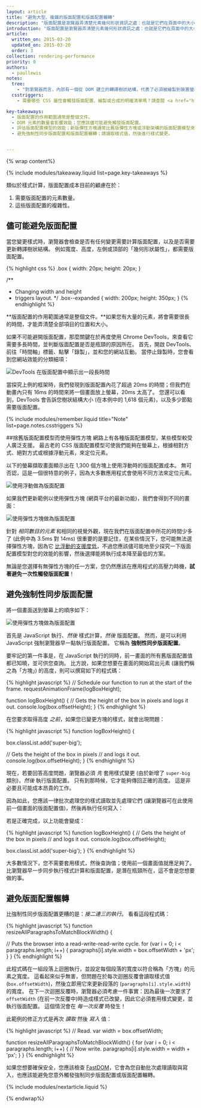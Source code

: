 ```yaml
---
layout: article
title: "避免大型、複雜的版面配置和版面配置輾轉"
description: "版面配置是瀏覽器弄清楚元素幾何形狀資訊之處：也就是它們在頁面中的大小和位置。 根據使用的 CSS、元素內容，或父系元素，每個元素將具有明確或隱含的大小資訊。 在 Blink、WebKit 瀏覽器和 Internet Explorer 中，這個過程叫做版面配置。 在例如 Firefox 的 Gecko 架構瀏覽器中，它被稱為自動重排，但實際上這些過程都是相同的。"
introduction: "版面配置是瀏覽器弄清楚元素幾何形狀資訊之處：也就是它們在頁面中的大小和位置。 根據使用的 CSS、元素內容，或父系元素，每個元素將具有明確或隱含的大小資訊。 在 Chrome、Opera、Safari 和 Internet Explorer 中，這個過程叫做版面配置。 在 Firefox 中，它被稱為自動重排，但實際上過程都是相同的。"
article:
  written_on: 2015-03-20
  updated_on: 2015-03-20
  order: 3
collection: rendering-performance
priority: 0
authors:
  - paullewis
notes:
  tree:
    - "對瀏覽器而言，內部有一個從 DOM 建立的轉譯樹狀結構，代表了必須被繪製到裝置螢幕上的所有項目。 它包含有關元素的所有視覺資訊：顏色、維度、位置等。 不過如果元素具有顯示樣式：none，它將不會在轉譯樹狀結構中。 同樣的，如果一個元素具有一個虛擬元素 (:after、:before)，那麼那些元素將不存在於 DOM 中，但會存在於轉譯樹狀結構中。"
  csstriggers:
    - 需要哪些 CSS 屬性會觸發版面配置、繪製或合成的明確清單嗎？請查閱 <a href="http://csstriggers.com/">CSS 觸發器</a>。

key-takeaways:
  - 版面配置的作用範圍通常是整個文件。
  - DOM 元素的數量會影響效能；您應該儘可能避免觸發版面配置。
  - 評估版面配置模型的效能；新版彈性方塊通常比舊版彈性方塊或浮動架構的版面配置模型來得快。
  - 避免強制性同步版面配置和版面配置輾轉；請讀取樣式值，然後進行樣式變更。


---
```

{% wrap content%}

{% include modules/takeaway.liquid list=page.key-takeaways %}

類似於樣式計算，版面配置成本目前的顧慮在於：

1. 需要版面配置的元素數量。
2. 這些版面配置的複雜性。

## 儘可能避免版面配置

當您變更樣式時，瀏覽器會檢查是否有任何變更需要計算版面配置，以及是否需要更新轉譯樹狀結構。 例如寬度、高度，左側或頂部的「幾何形狀屬性」，都需要版面配置。

{% highlight css %}
.box {
  width: 20px;
  height: 20px;
}

/**
 * Changing width and height
 * triggers layout.
 */
.box--expanded {
  width: 200px;
  height: 350px;
}
{% endhighlight %}

**版面配置的作用範圍通常是整個文件。**如果您有大量的元素，將會需要很長的時間，才能弄清楚全部項目的位置和大小。

如果不可能避開版面配置，那麼關鍵在於再度使用 Chrome DevTools，來查看它需要多長時間，並判斷版面配置是否是瓶頸的原因所在。 首先，開啟 DevTools、前往「時間軸」標籤、點擊「錄製」，並和您的網站互動。 當停止錄製時，您會看到您網站效能的分類細項：

<img src="images/avoid-large-complex-layouts-and-layout-thrashing/big-layout.jpg" class="g--centered" alt="DevTools 在版面配置中顯示出一段長時間" />

當探究上例的框架時，我們發現到版面配置內花了超過 20ms 的時間；但我們在動畫內只有 16ms 的時間來將一個畫面放上螢幕，20ms 太高了。 您還可以看到，DevTools 會告訴您樹狀結構大小 (在本例中的 1,618 個元素)，以及多少節點需要版面配置。

{% include modules/remember.liquid title="Note" list=page.notes.csstriggers %}

##捨舊版面配置模型而使用彈性方塊
網路上有各種版面配置模型，某些模型較受人廣泛支援。 最古老的 CSS 版面配置模型可使我們能夠在螢幕上，根據相對方式、絕對方式或根據浮動元素，來定位元素。

以下的螢幕擷取畫面顯示出在 1,300 個方塊上使用浮動時的版面配置成本。 無可否認，這是一個很特意的例子，因為大多數應用程式會使用不同方法來定位元素。

<img src="images/avoid-large-complex-layouts-and-layout-thrashing/layout-float.jpg" class="g--centered" alt="使用浮動做為版面配置" />

如果我們更新範例以使用彈性方塊 (網頁平台的最新功能)，我們會得到不同的畫面：

<img src="images/avoid-large-complex-layouts-and-layout-thrashing/layout-flex.jpg" class="g--centered" alt="使用彈性方塊做為版面配置" />

針對 _相同數目的元素_ 和相同的視覺外觀，現在我們在版面配置中所花的時間少多了 (此例中為 3.5ms 對 14ms) 很重要的是要記住，在某些情況下，您可能無法選擇彈性方塊，因為它 [比浮動的支援度低](http://caniuse.com/#search=flexbox)，不過您應該儘可能地至少探究一下版面配置模型對您的效能的影響，然後選擇能將執行成本降至最低的方案。

無論是您選擇有無彈性方塊的任一方案，您仍然應該在應用程式的高壓力時機，**試著避免一次性觸發版面配置**！

## 避免強制性同步版面配置
將一個畫面送到螢幕上的順序如下：

<img src="images/avoid-large-complex-layouts-and-layout-thrashing/frame.jpg" class="g--centered" alt="使用彈性方塊做為版面配置" />

首先是 JavaScript 執行、_然後_ 樣式計算，_然後_ 版面配置。 然而，是可以利用 JavaScript 強制瀏覽器早一點執行版面配置。 它稱為 **強制性同步版面配置**。

要牢記的第一件事是，在 JavaScript 執行的同時，前一畫面的所有舊版面配置值都已知曉，並可供您查詢。 比方說，如果您想要在畫面的開始寫出元素 (讓我們稱之為「方塊」) 的高度，則可以撰寫如下的程式碼：

{% highlight javascript %}
// Schedule our function to run at the start of the frame.
requestAnimationFrame(logBoxHeight);

function logBoxHeight() {
  // Gets the height of the box in pixels and logs it out.
  console.log(box.offsetHeight);
}
{% endhighlight %}

在您要求取得高度 _之前_，如果您已變更方塊的樣式，就會出現問題：

{% highlight javascript %}
function logBoxHeight() {

  box.classList.add('super-big');

  // Gets the height of the box in pixels
  // and logs it out.
  console.log(box.offsetHeight);
}
{% endhighlight %}

現在，若要回答高度問題，瀏覽器必須 _先_ 套用樣式變更 (由於新增了 `super-big` 類別)，_然後_ 執行版面配置。 只有到那時候，它才能夠傳回正確的高度。 這是非必要且可能成本昂貴的工作。

因為如此，您應該一律批次處理您的樣式讀取並先處理它們 (讓瀏覽器可在此使用前一個畫面的版面配置值)，然後再執行任何寫入：

若是正確完成，以上功能會變成：

{% highlight javascript %}
function logBoxHeight() {
  // Gets the height of the box in pixels
  // and logs it out.
  console.log(box.offsetHeight);

  box.classList.add('super-big');
}
{% endhighlight %}

大多數情況下，您不需要套用樣式，然後查詢值；使用前一個畫面值就應足夠了。 比瀏覽器早一步同步執行樣式計算和版面配置，是潛在瓶頸所在，這不會是您想要做的事。

## 避免版面配置輾轉
 比強制性同步版面配置更糟的是：_接二連三的執行_。 看看這段程式碼：

{% highlight javascript %}
function resizeAllParagraphsToMatchBlockWidth() {

  // Puts the browser into a read-write-read-write cycle.
  for (var i = 0; i < paragraphs.length; i++) {
    paragraphs[i].style.width = box.offsetWidth + 'px';
  }
}
{% endhighlight %}

此程式碼在一組段落上迴圈執行，並設定每個段落的寬度以符合稱為「方塊」的元素之寬度。 這看起來似乎無害，但問題在於每次迴圈反覆會讀取樣式值 (`box.offsetWidth`)，然後立即用它來更新段落的 (`paragraphs[i].style.width`) 的寬度。 在下一次迴圈反覆時，瀏覽器必須考慮一件事實：因為最後一次要求了 `offsetWidth` (在前一次反覆中)時造成樣式已改變，因此它必須套用樣式變更，並執行版面配置。 這個情況會在 _每一次反覆_ 時發生！

此範例的修正方式是再次 _讀取_ 然後 _寫入_ 值：

{% highlight javascript %}
// Read.
var width = box.offsetWidth;

function resizeAllParagraphsToMatchBlockWidth() {
  for (var i = 0; i < paragraphs.length; i++) {
    // Now write.
    paragraphs[i].style.width = width + 'px';
  }
}
{% endhighlight %}

如果您想要確保安全，您應該檢查 [FastDOM](https://github.com/wilsonpage/fastdom)，它會為您自動批次處理讀取與寫入，也應該能避免您意外觸發強制同步版面配置或版面配置輾轉。

{% include modules/nextarticle.liquid %}

{% endwrap%}
